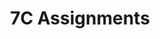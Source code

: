 ---
title: 7C Assignments
layout: assignments
description: >-
  The following links contain assignment descriptions.
intro:
  blurbs:
    - image: /img/illustrations-coffee.svg
      text: >
        Assignment 1
      link: fall-2022/7C-english/assignment1/
      disabled:
    - image: /img/illustrations-coffee-gear.svg
      text: >
        Assignment 2
      link: fall-2022/7C-english/assignment2/
      disabled:
    - image: /img/illustrations-tutorials.svg
      text: >
        Assignment 3
      link: fall-2022/7C-english/assignment3/
      disabled:
    - image: /img/illustrations-meeting-space.svg
      text: >
        Assignment 4
      link: fall-2022/7C-english/assignment4/
      disabled: disabled
---
